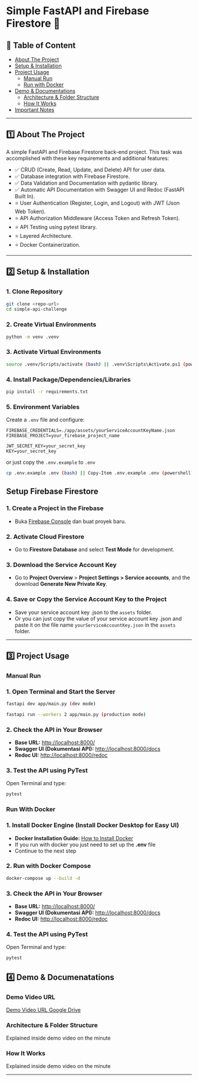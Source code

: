 # Simple FastAPI and Firebase Firestore 🐍

## 📖 Table of Content

- [About The Project](#about-the-project)
- [Setup & Installation](#setup-&-installation)
- [Project Usage](#project-usage)
   - [Manual Run](#manual-run)
   - [Run with Docker](#run-with-docker)
- [Demo & Documentations](#demo-&-documentations)
   - [Architecture & Folder Structure](#architecture-&-folder-structure)
   - [How It Works](#how-it-works)
- [Important Notes](#important-notes)

---

## 1️⃣ About The Project

A simple FastAPI and Firebase Firestore back-end project. This task was accomplished with these key requirements and additional features: 

- ✅ CRUD (Create, Read, Update, and Delete) API for user data.
- ✅ Database integration with Firebase Firestore.
- ✅ Data Validation and Documentation with pydantic library.
- ✅ Automatic API Documentation with Swagger UI and Redoc (FastAPI Built In).
- ⭐ User Authentication (Register, Login, and Logout) with JWT (Json Web Token).
- ⭐ API Authorization Middleware (Access Token and Refresh Token).
- ⭐ API Testing using pytest library.
- ⭐ Layered Architecture.
- ⭐ Docker Containerization.

---

##  2️⃣ Setup & Installation

### 1. Clone Repository
```sh
git clone <repo-url>
cd simple-api-challenge
```

### 2. Create Virtual Environments

```sh
python -m venv .venv
```

### 3. Activate Virtual Environments


```sh
source .venv/Scripts/activate (bash) || .venv\Scripts\Activate.ps1 (powershell)
```

### 4. Install Package/Dependencies/Libraries

```sh
pip install -r requirements.txt
```


### 5. Environment Variables

Create a `.env` file and configure:

```env
FIREBASE_CREDENTIALS=./app/assets/yourServiceAccountKeyName.json
FIREBASE_PROJECT=your_firebase_project_name

JWT_SECRET_KEY=your_secret_key
KEY=your_secret_key
```

or just copy the `.env.example` to `.env`

```sh
cp .env.example .env (bash) || Copy-Item .env.example .env (powershell)
```


## Setup Firebase Firestore

### 1. Create a Project in the Firebase

- Buka [Firebase Console](https://console.firebase.google.com/) dan buat proyek baru.

### 2. Activate Cloud Firestore

- Go to **Firestore Database** and select **Test Mode** for development.

### 3. Download the Service Account Key

- Go to **Project Overview** > **Project Settings > Service accounts**, and the download **Generate New Private Key**.

### 4. Save or Copy the Service Account Key to the Project

- Save your service account key .json to the `assets` folder.
- Or you can just copy the value of your service account key .json and paste it on the file name `yourServiceAccountKey.json` in the `assets` folder.

---

## 3️⃣ Project Usage

### Manual Run

### 1. Open Terminal and Start the Server

```sh
fastapi dev app/main.py (dev mode)

fastapi run --workers 2 app/main.py (production mode)
```

### 2. Check the API in Your Browser

- **Base URL:** 
  [http://localhost:8000/](http://localhost:8000/)
- **Swagger UI (Dokumentasi API):**
  [http://localhost:8000/docs](http://localhost:8000/docs)
- **Redoc UI:**
  [http://localhost:8000/redoc](http://localhost:8000/redoc)

### 3. Test the API using PyTest

Open Terminal and type:
```sh
pytest
```

### Run With Docker

### 1. Install Docker Engine (Install Docker Desktop for Easy UI)
- **Docker Installation Guide:** 
[How to Install Docker](https://docs.docker.com/desktop/)
- If you run with docker you just need to set up the **.env** file
- Continue to the next step

### 2. Run with Docker Compose

```sh
docker-compose up --build -d
```

### 3. Check the API in Your Browser

- **Base URL:** 
  [http://localhost:8000/](http://localhost:8000/)
- **Swagger UI (Dokumentasi API):**
  [http://localhost:8000/docs](http://localhost:8000/docs)
- **Redoc UI:**
  [http://localhost:8000/redoc](http://localhost:8000/redoc)

### 4. Test the API using PyTest

Open Terminal and type:
```sh
pytest
```

## 4️⃣ Demo & Documenatations

### Demo Video URL
[Demo Video URL Google Drive](http://localhost:8000/redoc)

### Architecture & Folder Structure
Explained inside demo video on the minute 

### How It Works
Explained inside demo video on the minute 

---